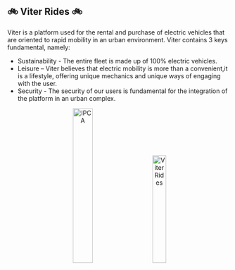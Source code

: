 ## :bike: Viter Rides :bike:

Viter is a platform used for the rental and purchase of electric vehicles that are oriented to rapid mobility in an urban environment. Viter contains 3 keys fundamental, namely:

* Sustainability - The entire fleet is made up of 100% electric vehicles.
* Leisure – Viter believes that electric mobility is more than a convenient,it is a lifestyle, offering unique mechanics and unique ways of engaging with the user.
* Security - The security of our users is fundamental for the integration of the platform in an urban complex.


<p align="center">
  <img alt="IPCA" src="https://ipca.pt/wp-content/uploads/2016/07/IPCA-Logo_rgb_v2.png" width="30%">
&nbsp; &nbsp; &nbsp; &nbsp;
  <img alt="Viter Rides" src="https://avatars.githubusercontent.com/u/102426833?s=400&u=a3d66da5c44419c5c7cf5ae7a4b17137ca7cad09&v=4" width="25%">
</p>

<!--

**Here are some ideas to get you started:**

🙋‍♀️ A short introduction - what is your organization all about?
🌈 Contribution guidelines - how can the community get involved?
👩‍💻 Useful resources - where can the community find your docs? Is there anything else the community should know?
🍿 Fun facts - what does your team eat for breakfast?
🧙 Remember, you can do mighty things with the power of [Markdown](https://docs.github.com/github/writing-on-github/getting-started-with-writing-and-formatting-on-github/basic-writing-and-formatting-syntax)
-->

